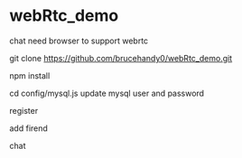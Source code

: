 # webRtc_demo
chat 
need browser to support webrtc

git clone https://github.com/brucehandy0/webRtc_demo.git

npm install

cd config/mysql.js update mysql user and password

register

add firend 

chat 